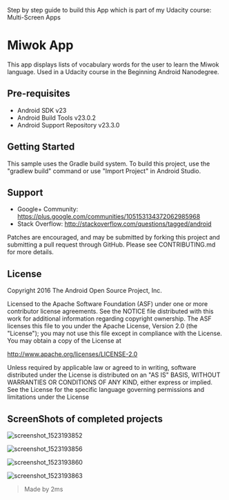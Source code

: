Step by step guide to build this App which is part of my Udacity course: Multi-Screen Apps

Miwok App
===================================

This app displays lists of vocabulary words for the user to learn the Miwok language.
Used in a Udacity course in the Beginning Android Nanodegree.

Pre-requisites
--------------

- Android SDK v23
- Android Build Tools v23.0.2
- Android Support Repository v23.3.0

Getting Started
---------------

This sample uses the Gradle build system. To build this project, use the
"gradlew build" command or use "Import Project" in Android Studio.

Support
-------

- Google+ Community: https://plus.google.com/communities/105153134372062985968
- Stack Overflow: http://stackoverflow.com/questions/tagged/android

Patches are encouraged, and may be submitted by forking this project and
submitting a pull request through GitHub. Please see CONTRIBUTING.md for more details.

License
-------

Copyright 2016 The Android Open Source Project, Inc.

Licensed to the Apache Software Foundation (ASF) under one or more contributor
license agreements.  See the NOTICE file distributed with this work for
additional information regarding copyright ownership.  The ASF licenses this
file to you under the Apache License, Version 2.0 (the "License"); you may not
use this file except in compliance with the License.  You may obtain a copy of
the License at

http://www.apache.org/licenses/LICENSE-2.0

Unless required by applicable law or agreed to in writing, software
distributed under the License is distributed on an "AS IS" BASIS, WITHOUT
WARRANTIES OR CONDITIONS OF ANY KIND, either express or implied.  See the
License for the specific language governing permissions and limitations under
the License

## ScreenShots of completed projects

![screenshot_1523193852](https://user-images.githubusercontent.com/31923567/38468041-b7894df0-3b38-11e8-9dd7-6f8903c4196a.png)

![screenshot_1523193856](https://user-images.githubusercontent.com/31923567/38468044-bcc906a2-3b38-11e8-9bcd-3187de62e5e2.png)

![screenshot_1523193860](https://user-images.githubusercontent.com/31923567/38468045-beb234ac-3b38-11e8-8ac1-262631333944.png)

![screenshot_1523193863](https://user-images.githubusercontent.com/31923567/38468048-c0bd83b4-3b38-11e8-9d6f-ea3ce8ccc91d.png)

> Made by 2ms

